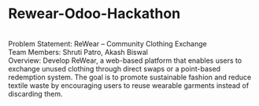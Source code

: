 # Rewear-Odoo-Hackathon
<br>
Problem Statement: ReWear – Community Clothing Exchange
<br>
Team Members: Shruti Patro, Akash Biswal
<br>
Overview:
Develop ReWear, a web-based platform that enables users to exchange unused clothing
through direct swaps or a point-based redemption system. The goal is to promote sustainable
fashion and reduce textile waste by encouraging users to reuse wearable garments instead of
discarding them.
